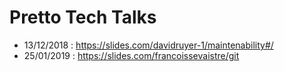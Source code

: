 # Pretto Tech Talks

- 13/12/2018 : https://slides.com/davidruyer-1/maintenability#/
- 25/01/2019 : https://slides.com/francoissevaistre/git
